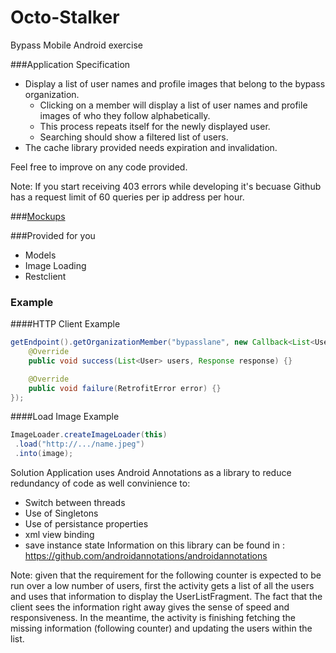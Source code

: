 Octo-Stalker
============

Bypass Mobile Android exercise

###Application Specification

+ Display a list of user names and profile images that belong to the bypass organization.
  * Clicking on a member will display a list of user names and profile images of who they follow alphabetically.
  * This process repeats itself for the newly displayed user.
  * Searching should show a filtered list of users.
+ The cache library provided needs expiration and invalidation.

Feel free to improve on any code provided.

Note: If you start receiving 403 errors while developing it's becuase Github has a request limit of 60 queries per ip address per hour.

###[Mockups](./Mockups.pdf)

###Provided for you
- Models
- Image Loading
- Restclient

### Example

####HTTP Client Example

```java
getEndpoint().getOrganizationMember("bypasslane", new Callback<List<User>>() {
    @Override
    public void success(List<User> users, Response response) {}

    @Override
    public void failure(RetrofitError error) {}
});
```
####Load Image Example
```java
ImageLoader.createImageLoader(this)
 .load("http://.../name.jpeg")
 .into(image);
```

Solution
Application uses Android Annotations as a library to reduce redundancy of code as well convinience to:
- Switch between threads
- Use of Singletons
- Use of persistance properties
- xml view binding
- save instance state 
Information on this library can be found in : https://github.com/androidannotations/androidannotations

Note: given that the requirement for the following counter is expected to be run over a low number of users, first the activity gets a list of all the users and uses that information to display the UserListFragment. The fact that the client sees the information right away gives the sense of speed and responsiveness. In the meantime, the activity is finishing fetching the missing information (following counter) and updating the users within the list. 
